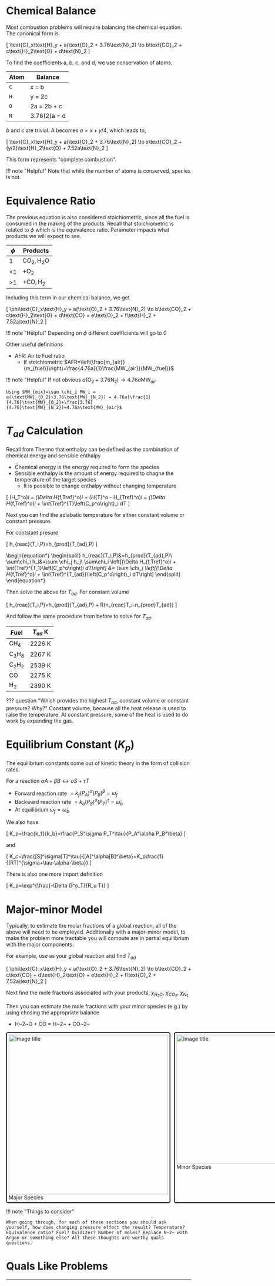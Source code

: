 # Chemical Balance
Most combustion problems will require balancing the chemical equation. The canonical form is

\[
\text{C}_x\text{H}_y + a(\text{O}_2 + 3.76\text{N}_2) \to b\text{CO}_2 + c\text{H}_2\text{O} + d\text{N}_2
\]

To find the coefficients a, b, c, and d, we use conservation of atoms. 

| Atom      | Balance                          |
| ----------- | ------------------------------------ |
| `C`       | x = b  |
| `H`       | y = 2c |
| `O`    | 2a = 2b + c |
| `N`    | 3.76(2)a = d |

$b$ and $c$ are trivial. A becomes $a=x+y/4$, which leads to,

\[
\text{C}_x\text{H}_y + a(\text{O}_2 + 3.76\text{N}_2) \to x\text{CO}_2 + (y/2)\text{H}_2\text{O} + 7.52a\text{N}_2
\]

This form represents "complete combustion".

!!! note "Helpful"
    Note that while the number of atoms is conserved, species is not.

# Equivalence Ratio
The previous equation is also considered stoichiometric, since all the fuel is consumed in the making of the products. Recall that stoichiometric is related to $\phi$ which is the equivalence ratio. Parameter impacts what products we will expect to see.

| $\phi$      | Products                          |
| ----------- | ------------------------------------ |
| 1       | $\text{CO}_2, \text{H}_2\text{O}$ |
| <1       | $+\text{O}_2$ |
| >1    | $+\text{CO},\text{H}_2$ |

Including this term in our chemical balance, we get

\[
\phi\text{C}_x\text{H}_y + a(\text{O}_2 + 3.76\text{N}_2) \to b\text{CO}_2 + c\text{H}_2\text{O} + d\text{CO} + e\text{O}_2 + f\text{H}_2 + 7.52a\text{N}_2
\]

!!! note "Helpful"
    Depending on $\phi$ different coefficients will go to 0

Other useful definitions

- AFR: Air to Fuel ratio 
    - If stoichiometric $AFR=\left(\frac{m_{air}}{m_{fuel}}\right)=\frac{4.76a}{1}\frac{MW_{air}}{MW_{fuel}}$

!!! note "Helpful"
    If not obvious $a(\text{O}_2+3.76\text{N}_2) \to 4.76a\text{MW}_{air}$
    
    Using $MW_{mix}=\sum \chi_i MW_i = a(\text{MW}_{O_2}+3.76\text{MW}_{N_2}) = 4.76a(\frac{1}{4.76}\text{MW}_{O_2}+\frac{3.76}{4.76}\text{MW}_{N_2})=4.76a\text{MW}_{air}$

# $T_{ad}$ Calculation

Recall from Thermo that enthalpy can be defined as the combination of chemical energy and sensible enthalpy
- Chemical energy is the energy required to form the species
- Sensible enthalpy is the amount of energy required to chagne the temperature of the target species
    - It is possible to change enthalpy without changing temperature

\[
(H_T^o)_i = (\Delta H_{f,Tref}^o)_i + (H_{T}^o - H_{Tref}^o)_i = (\Delta H_{f,Tref}^o)_i + \int_{Tref}^{T}\left(C_p^o\right)_i dT
\]

Next you can find the adiabatic temperature for either constant volume or constant pressure.

For contstant presure

\[
    h_{reac}(T_i,P)=h_{prod}(T_{ad},P)
\]

\begin{equation*}
    \begin{split}
        h_{reac}(T_i,P)&=h_{prod}(T_{ad},P)\\
        \sum\chi_i h_i&=\sum \chi_j h_j\\
        \sum\chi_i \left[(\Delta H_{f,Tref}^o)_i + \int_{Tref}^{T_1}\left(C_p^o\right)_i dT\right] &= \sum \chi_j \left[(\Delta H_{f,Tref}^o)_i + \int_{Tref}^{T_{ad}}\left(C_p^o\right)_i dT\right]
    \end{split}
\end{equation*}

Then solve the above for $T_{ad}$. For constant volume

\[
    h_{reac}(T_i,P)=h_{prod}(T_{ad},P) + R(n_{reac}T_i-n_{prod}T_{ad})
\]

And follow the same procedure from before to solve for $T_{ad}$.

| Fuel      | $T_{ad}$ K                          |
| ----------- | ------------------------------------ |
| $\text{CH}_4$       | 2226 K |
| $\text{C}_3\text{H}_8$       | 2267 K |
| $\text{C}_2\text{H}_2$    | 2539 K |
| $\text{CO}$    | 2275 K |
| $\text{H}_2$   | 2390 K |

??? question "Which provides the highest $T_{ad}$, constant volume or constant pressure? Why?"
    Constant volume, because all the heat release is used to raise the temperature. At constant pressure, some of the heat is used to do work by expanding the gas.


# Equilibrium Constant ($K_p$)

The equilibrium constants come out of kinetic theory in the form of collision rates.

For a reaction $\alpha A+\beta B\leftrightarrow \sigma S + \tau T$

-   Forward reaction rate $=k_f\left(P_A\right)^{\alpha}\left(P_B\right)^{\beta}=\dot{\omega}_f$
-   Backward reaction rate $=k_b\left(P_S\right)^{\sigma}\left(P_T\right)^{\tau}=\dot{\omega}_b$
-   At equilibrium $\dot{\omega}_f=\dot{\omega}_b$

We also have

\[
K_p=\frac{k_f}{k_b}=\frac{P_S^\sigma P_T^\tau}{P_A^\alpha P_B^\beta}
\]

and

\[
K_c=\frac{[S]^\sigma[T]^\tau}{[A]^\alpha[B]^\beta}=K_p\frac{1}{(RT)^{\sigma+\tau-\alpha-\beta}}
\]

There is also one more import definition

\[
    K_p=\exp^{\frac{-\Delta G^o_T}{R_u T}}
\]

# Major-minor Model

Typically, to estimate the molar fractions of a global reaction, all of the above will need to be employed. Additionally with a major-minor model, to make the problem more tractable you will compute are in partial equilibrium with the major components.

For example, use as your global reaction and find $T_{ad}$

\[
\phi\text{C}_x\text{H}_y + a(\text{O}_2 + 3.76\text{N}_2) \to b\text{CO}_2 + c\text{CO} + d\text{H}_2\text{O} + e\text{H}_2 + f\text{O}_2 + 7.52a\text{N}_2
\]

Next find the mole fractions associated with your products, $\chi_{H_2O}$, $\chi_{CO_2}$, $\chi_{N_2}$

Then you can estimate the mole fractions with your minor species (e.g.) by using chosing the appropriate balance

-   H~2~O + CO = H~2~ + CO~2~

<div style="display: flex; gap: 10px;">

<figure style="margin: 0; border: 2px solid black; padding: 5px; border-radius: 5px;">
  <img src="..\images\propAir.png" alt="Image title" width="433">
  <figcaption>Major Species</figcaption>
</figure>

<figure style="margin: 0; border: 2px solid black; padding: 5px; border-radius: 5px;">
  <img src="..\images\propAir2.png" alt="Image title" width="350">
  <figcaption>Minor Species</figcaption>
</figure>

</div>



!!! note "Things to consider"

    When going through, for each of these sections you should ask yourself, how does changing pressure effect the result? Temperature? Equivalence ratio? Fuel? Oxidizer? Number of moles? Replace N~2~ with Argon or something else? All these thoughts are worthy quals questions.

# Quals Like Problems
---